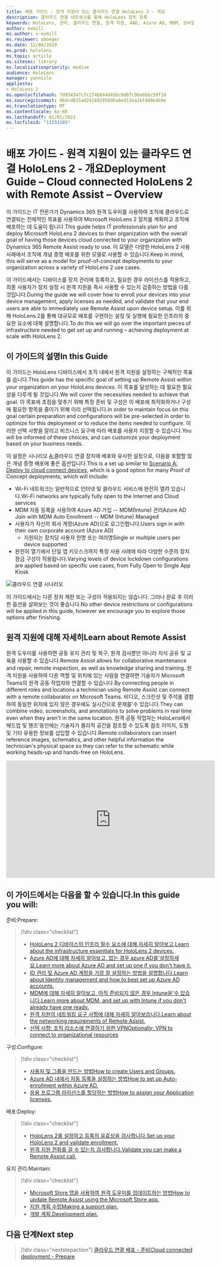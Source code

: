 ```yaml
---
title: 배포 가이드 - 원격 지원이 있는 클라우드 연결 HoloLens 2 - 개요
description: 클라우드 연결 네트워크를 통해 HoloLens 장치 등록
keywords: HoloLens, 관리, 클라우드 연결, 원격 지원, AAD, Azure AD, MDM, 모바일 장치 관리
author: evmill
ms.author: v-evmill
ms.reviewer: aboeger
ms.date: 12/04/2020
ms.prod: hololens
ms.topic: article
ms.sitesec: library
ms.localizationpriority: medium
audience: HoloLens
manager: yannisle
appliesto:
- HoloLens 2
ms.openlocfilehash: 7d954347c7c274b844d436c0d6fc96e8bbc59f10
ms.sourcegitcommit: 96dcd015ad24169295690a8ed13ea1bf480e4b9e
ms.translationtype: MT
ms.contentlocale: ko-KR
ms.lasthandoff: 01/01/2021
ms.locfileid: "11253185"
---
```

# <span data-ttu-id="cb3f4-104">배포 가이드 - 원격 지원이 있는 클라우드 연결 HoloLens 2 - 개요</span><span class="sxs-lookup"><span data-stu-id="cb3f4-104">Deployment Guide – Cloud connected HoloLens 2 with Remote Assist – Overview</span></span>

<span data-ttu-id="cb3f4-105">이 가이드는 IT 전문가가 Dynamics 365 원격 도우미를 사용하여 조직에 클라우드로 연결되는 전체적인 목표를 사용하여 Microsoft HoloLens 2 장치를 계획하고 조직에 배포하는 데 도움이 됩니다.</span><span class="sxs-lookup"><span data-stu-id="cb3f4-105">This guide helps IT professionals plan for and deploy Microsoft HoloLens 2 devices to their organization with the overall goal of having those devices cloud connected to your organization with Dynamics 365 Remote Assist ready to use.</span></span> <span data-ttu-id="cb3f4-106">이 모델은 다양한 HoloLens 2 사용 사례에서 조직에 개념 증명 배포를 위한 모델로 사용할 수 있습니다.</span><span class="sxs-lookup"><span data-stu-id="cb3f4-106">Keep in mind, this will serve as a model for proof-of-concept deployments to your organization across a variety of HoloLens 2 use cases.</span></span>

<span data-ttu-id="cb3f4-107">이 가이드에서는 디바이스를 장치 관리에 등록하고, 필요한 경우 라이선스를 적용하고, 최종 사용자가 장치 설정 시 원격 지원을 즉시 사용할 수 있는지 검증하는 방법을 다를 것입니다.</span><span class="sxs-lookup"><span data-stu-id="cb3f4-107">During the guide we will cover how to enroll your devices into your device management, apply licenses as needed, and validate that your end users are able to immediately use Remote Assist upon device setup.</span></span> <span data-ttu-id="cb3f4-108">이를 위해 HoloLens 2를 통해 대규모로 배포를 구현하는 설정 및 실행에 필요한 인프라의 중요한 요소에 대해 설명합니다.</span><span class="sxs-lookup"><span data-stu-id="cb3f4-108">To do this we will go over the important pieces of infrastructure needed to get set up and running – achieving deployment at scale with HoloLens 2.</span></span>

## <span data-ttu-id="cb3f4-109">이 가이드의 설명</span><span class="sxs-lookup"><span data-stu-id="cb3f4-109">In this Guide</span></span>

<span data-ttu-id="cb3f4-110">이 가이드는 HoloLens 디바이스에서 조직 내에서 원격 지원을 설정하는 구체적인 목표를 습니다.</span><span class="sxs-lookup"><span data-stu-id="cb3f4-110">This guide has the specific goal of setting up Remote Assist within your organization on your HoloLens devices.</span></span> <span data-ttu-id="cb3f4-111">이 목표를 달성하는 데 필요한 필요성을 다루게 될 것입니다.</span><span class="sxs-lookup"><span data-stu-id="cb3f4-111">We will cover the necessities needed to achieve that goal.</span></span> <span data-ttu-id="cb3f4-112">이 목표에 초점을 맞추기 위해 특정 준비 및 구성은 이 배포에 최적화하거나 구성에 필요한 항목을 줄이기 위해 미리 선택됩니다.</span><span class="sxs-lookup"><span data-stu-id="cb3f4-112">In order to maintain focus on this goal certain preparation and configurations will be pre-selected in order to optimize for this deployment or to reduce the items needed to configure.</span></span> <span data-ttu-id="cb3f4-113">이러한 선택 사항을 알리고 비즈니스 요구에 따라 배포를 사용자 지정할 수 있습니다.</span><span class="sxs-lookup"><span data-stu-id="cb3f4-113">You will be informed of these choices, and can customize your deployment based on your business needs.</span></span>

<span data-ttu-id="cb3f4-114">이 설정은 시나리오 [A:](https://docs.microsoft.com/hololens/common-scenarios#scenario-a)클라우드 연결 장치에 배포와 유사한 설정으로, 다음을 포함할 많은 개념 증명 배포에 좋은 옵션입니다.</span><span class="sxs-lookup"><span data-stu-id="cb3f4-114">This is a set up similar to [Scenario A: Deploy to cloud connect devices](https://docs.microsoft.com/hololens/common-scenarios#scenario-a), which is a good option for many Proof of Concept deployments, which will include:</span></span>

- <span data-ttu-id="cb3f4-115">Wi-Fi 네트워크는 일반적으로 인터넷 및 클라우드 서비스에 완전히 열려 있습니다.</span><span class="sxs-lookup"><span data-stu-id="cb3f4-115">Wi-Fi networks are typically fully open to the Internet and Cloud services</span></span>
- <span data-ttu-id="cb3f4-116">MDM 자동 등록을 사용하여 Azure AD 가입 -- MDM(Intune) 관리</span><span class="sxs-lookup"><span data-stu-id="cb3f4-116">Azure AD Join with MDM Auto Enrollment -- MDM (Intune) Managed</span></span>
- <span data-ttu-id="cb3f4-117">사용자가 자신의 회사 계정(Azure AD)으로 로그인합니다.</span><span class="sxs-lookup"><span data-stu-id="cb3f4-117">Users sign in with their own corporate account (Azure AD)</span></span>
  - <span data-ttu-id="cb3f4-118">지원되는 장치당 사용자 한명 또는 여러명</span><span class="sxs-lookup"><span data-stu-id="cb3f4-118">Single or multiple users per device supported</span></span>
- <span data-ttu-id="cb3f4-119">완전히 열기에서 단일 앱 키오스크까지 특정 사용 사례에 따라 다양한 수준의 장치 잠금 구성이 적용됩니다.</span><span class="sxs-lookup"><span data-stu-id="cb3f4-119">Varying levels of device lockdown configurations are applied based on specific use cases, from Fully Open to Single App Kiosk</span></span>

![클라우드 연결 시나리오](./images/cloud-connected-deployment-chart.png)

<span data-ttu-id="cb3f4-121">이 가이드에서는 다른 장치 제한 또는 구성이 적용되지는 않습니다. 그러나 완료 후 이러한 옵션을 살펴보는 것이 좋습니다.</span><span class="sxs-lookup"><span data-stu-id="cb3f4-121">No other device restrictions or configurations will be applied in this guide, however we encourage you to explore those options after finishing.</span></span>

## <span data-ttu-id="cb3f4-122">원격 지원에 대해 자세히</span><span class="sxs-lookup"><span data-stu-id="cb3f4-122">Learn about Remote Assist</span></span>

<span data-ttu-id="cb3f4-123">원격 도우미를 사용하면 공동 유지 관리 및 복구, 원격 검사뿐만 아니라 지식 공유 및 교육을 사용할 수 있습니다.</span><span class="sxs-lookup"><span data-stu-id="cb3f4-123">Remote Assist allows for collaborative maintenance and repair, remote inspection, as well as knowledge sharing and training.</span></span> <span data-ttu-id="cb3f4-124">원격 지원을 사용하여 다른 역할 및 위치에 있는 사람을 연결하면 기술자가 Microsoft Teams의 원격 공동 작업자와 연결할 수 있습니다.</span><span class="sxs-lookup"><span data-stu-id="cb3f4-124">By connecting people in different roles and locations a technician using Remote Assist can connect with a remote collaborator on Microsoft Teams.</span></span> <span data-ttu-id="cb3f4-125">비디오, 스크린샷 및 주석을 결합하여 동일한 위치에 있지 않은 경우에도 실시간으로 문제를&#39;수 있습니다.</span><span class="sxs-lookup"><span data-stu-id="cb3f4-125">They can combine video, screenshots, and annotations to solve problems in real time even when they aren&#39;t in the same location.</span></span> <span data-ttu-id="cb3f4-126">원격 공동 작업자는 HoloLens에서 헤드업 및 핸즈&#39;동안에는 기술자가 물리적 공간을 참조할 수 있도록 참조 이미지, 도형 및 기타 유용한 정보를 삽입할 수 있습니다.</span><span class="sxs-lookup"><span data-stu-id="cb3f4-126">Remote collaborators can insert reference images, schematics, and other helpful information the technician&#39;s physical space so they can refer to the schematic while working heads-up and hands-free on HoloLens.</span></span>

<iframe width="560" height="315" src="https://www.youtube.com/embed/d3YT8j0yYl0" frameborder="0" allow="accelerometer; autoplay; clipboard-write; encrypted-media; gyroscope; picture-in-picture" allowfullscreen></iframe>

## <span data-ttu-id="cb3f4-127">이 가이드에서는 다음을 할 수 있습니다.</span><span class="sxs-lookup"><span data-stu-id="cb3f4-127">In this guide you will:</span></span>

<span data-ttu-id="cb3f4-128">준비:</span><span class="sxs-lookup"><span data-stu-id="cb3f4-128">Prepare:</span></span>

> [!div class="checklist"]
> - [<span data-ttu-id="cb3f4-129">HoloLens 2 디바이스의 인프라 필수 요소에 대해 자세히 알아보고,</span><span class="sxs-lookup"><span data-stu-id="cb3f4-129">Learn about the infrastructure essentials for HoloLens 2 devices.</span></span>](hololens2-cloud-connected-prepare.md#infrastructure-essentials)
> - [<span data-ttu-id="cb3f4-130">Azure AD에 대해 자세히 알아보고, 없는 경우 azure AD를&#39;설정하세요.</span><span class="sxs-lookup"><span data-stu-id="cb3f4-130">Learn more about Azure AD and set up one if you don&#39;t have it.</span></span>](hololens2-cloud-connected-prepare.md#azure-active-directory)
> - [<span data-ttu-id="cb3f4-131">ID 관리 및 Azure AD 계정을 가장 잘 설정하는 방법을 설명합니다.</span><span class="sxs-lookup"><span data-stu-id="cb3f4-131">Learn about Identity management and how to best set up Azure AD accounts.</span></span>](hololens2-cloud-connected-prepare.md#identity-management)
> - [<span data-ttu-id="cb3f4-132">MDM에 대해 자세히 알아보고, 아직 준비되지 않은 경우 Intune을&#39;수 있습니다.</span><span class="sxs-lookup"><span data-stu-id="cb3f4-132">Learn more about MDM, and set up with Intune if you don&#39;t already have one ready.</span></span>](hololens2-cloud-connected-prepare.md#mobile-device-management)
> - [<span data-ttu-id="cb3f4-133">원격 지원의 네트워킹 요구 사항에 대해 자세히 알아보습니다.</span><span class="sxs-lookup"><span data-stu-id="cb3f4-133">Learn about the networking requirements of Remote Assist.</span></span>](hololens2-cloud-connected-prepare.md#network)
> - [<span data-ttu-id="cb3f4-134">선택 사항: 조직 리소스에 연결하기 위한 VPN</span><span class="sxs-lookup"><span data-stu-id="cb3f4-134">Optionally: VPN to connect to organizational resources</span></span>](/hololens2-cloud-connected-prepare.md#optional-connect-your-hololens-to-vpn)

<span data-ttu-id="cb3f4-135">구성:</span><span class="sxs-lookup"><span data-stu-id="cb3f4-135">Configure:</span></span>

> [!div class="checklist"]
> - [<span data-ttu-id="cb3f4-136">사용자 및 그룹을 만드는 방법</span><span class="sxs-lookup"><span data-stu-id="cb3f4-136">How to create Users and Groups.</span></span>](hololens2-cloud-connected-configure.md#azure-users-and-groups)
> - [<span data-ttu-id="cb3f4-137">Azure AD 내에서 자동 등록을 설정하는 방법</span><span class="sxs-lookup"><span data-stu-id="cb3f4-137">How to set up Auto-enrollment within Azure AD.</span></span>](hololens2-cloud-connected-configure.md#auto-enrollment-on-hololens-2)
> - [<span data-ttu-id="cb3f4-138">응용 프로그램 라이선스를 할당하는 방법</span><span class="sxs-lookup"><span data-stu-id="cb3f4-138">How to assign your Application licenses.</span></span>](hololens2-cloud-connected-configure.md#application-licenses)

<span data-ttu-id="cb3f4-139">배포:</span><span class="sxs-lookup"><span data-stu-id="cb3f4-139">Deploy:</span></span>

> [!div class="checklist"]
> - [<span data-ttu-id="cb3f4-140">HoloLens 2를 설정하고 등록의 유효성을 검사합니다.</span><span class="sxs-lookup"><span data-stu-id="cb3f4-140">Set up your HoloLens 2 and validate enrollment.</span></span>](hololens2-cloud-connected-deploy.md#enrollment-validation)
> - [<span data-ttu-id="cb3f4-141">원격 지원 전화를 걸 수 있는지 검사합니다.</span><span class="sxs-lookup"><span data-stu-id="cb3f4-141">Validate you can make a Remote Assist call.</span></span>](hololens2-cloud-connected-deploy.md#remote-assist-call-validation)

<span data-ttu-id="cb3f4-142">유지 관리:</span><span class="sxs-lookup"><span data-stu-id="cb3f4-142">Maintain:</span></span>

> [!div class="checklist"]
> - [<span data-ttu-id="cb3f4-143">Microsoft Store 앱을 사용하여 원격 도우미를 업데이트하는 방법</span><span class="sxs-lookup"><span data-stu-id="cb3f4-143">How to update Remote Assist using the Microsoft Store app.</span></span>](hololens2-cloud-connected-maintain.md#updates)
> - [<span data-ttu-id="cb3f4-144">지원 계획 수립</span><span class="sxs-lookup"><span data-stu-id="cb3f4-144">Making a support plan.</span></span>](hololens2-cloud-connected-maintain.md#support-plan)
> - [<span data-ttu-id="cb3f4-145">개발 계획.</span><span class="sxs-lookup"><span data-stu-id="cb3f4-145">Development plan.</span></span>](hololens2-cloud-connected-maintain.md#development-plan)

## <span data-ttu-id="cb3f4-146">다음 단계</span><span class="sxs-lookup"><span data-stu-id="cb3f4-146">Next step</span></span>

> [!div class="nextstepaction"]
> [<span data-ttu-id="cb3f4-147">클라우드 연결 배포 - 준비</span><span class="sxs-lookup"><span data-stu-id="cb3f4-147">Cloud connected deployment - Prepare</span></span>](hololens2-cloud-connected-prepare.md)

